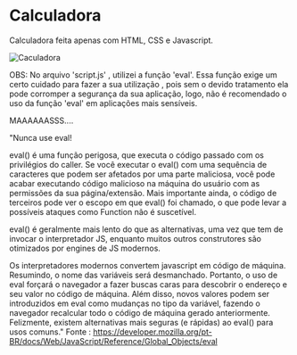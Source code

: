 # Calculadora

Calculadora feita apenas com HTML, CSS e Javascript.


![Caculadora](https://user-images.githubusercontent.com/105832975/211202054-ed5feaed-7dd3-4ea6-9317-600064e0b5ed.png)

OBS:
No arquivo 'script.js' , utilizei a função 'eval'. Essa função exige um certo cuidado para fazer a sua utilização , pois sem o devido tratamento ela pode corromper a segurança da sua aplicação, logo, não é recomendado o uso da função 'eval' em aplicações mais sensíveis.

MAAAAAASSS....

"Nunca use eval!

eval() é uma função perigosa, que executa o código passado com os privilégios do caller. Se você executar o eval() com uma sequência de caracteres que podem ser afetados por uma parte maliciosa, você pode acabar executando código malicioso na máquina do usuário com as permissões da sua página/extensão. Mais importante ainda, o código de terceiros pode ver o escopo em que eval() foi chamado, o que pode levar a possíveis ataques como Function não é suscetível.

eval() é geralmente mais lento do que as alternativas, uma vez que tem de invocar o interpretador JS, enquanto muitos outros construtores são otimizados por engines de JS modernos.

Os interpretadores modernos convertem javascript em código de máquina. Resumindo, o nome das variáveis será desmanchado. Portanto, o uso de eval forçará o navegador a fazer buscas caras para descobrir o endereço e seu valor no código de máquina. Além disso, novos valores podem ser introduzidos em eval como mudanças no tipo da variável, fazendo o navegador recalcular todo o código de máquina gerado anteriormente. Felizmente, existem alternativas mais seguras (e rápidas) ao eval() para usos comuns."
Fonte : https://developer.mozilla.org/pt-BR/docs/Web/JavaScript/Reference/Global_Objects/eval
